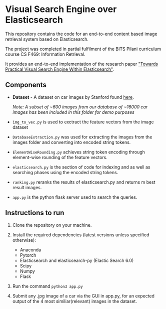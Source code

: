 # Visual Search Engine over Elasticsearch

This repository contains the code for an end-to-end content based image retrieval system based on Elasticsearch.

The project was completed in partial fulfilment of the BITS Pilani curriculum course CS F469: Information Retrieval.

It provides an end-to-end implementation of the research paper ["Towards Practical Visual Search Engine
Within Elasticsearch"](https://arxiv.org/abs/1806.08896).



## Components

- **Dataset** - A dataset on car images by Stanford found [here](https://ai.stanford.edu/~jkrause/cars/car_dataset.html). 

    *Note: A subset of ~600 images from our database of ~16000 car images has been included in this folder for demo purposes*
- `img_to_vec.py` is used to exctract the feature vectors from the image dataset

- `DatabaseExtraction.py` was used for extracting the images from the images folder and converting into encoded string tokens.

- `ElementWiseRounding.py` achieves string token encoding through element-wise rounding of the feature vectors.

- `elasticsearch.py` is the section of code for indexing and as well as searching phases using the encoded string tokens.

- `ranking.py` reranks the results of elasticsearch.py and returns m best result images.

- `app.py` is the python flask server used to search the queries.


## Instructions to run

1. Clone the repository on your machine.

2. Install the required dependencies (latest versions unless specified otherwise):
    - Anaconda
    - Pytorch
    - Elasticsearch and elasticsearch-py (Elastic Search 6.0)
    - Scipy
    - Numpy
    - Flask

3. Run the command `python3 app.py`

4. Submit any .jpg image of a car via the GUI in app.py, for an expected output of the 4 most similiar(relevant) images in the dataset.

